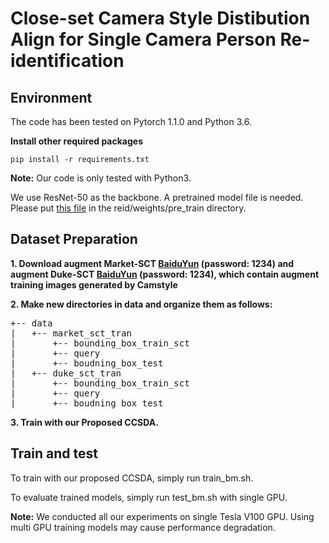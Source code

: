 # Close-set Camera Style Distibution Align for Single Camera Person Re-identification

## Environment

The code has been tested on Pytorch 1.1.0 and Python 3.6. 

**Install other required packages**
```console
pip install -r requirements.txt
```
**Note:**
Our code is only tested with Python3.

We use ResNet-50 as the backbone. A pretrained model file is needed. Please put [this file](https://download.pytorch.org/models/resnet50-19c8e357.pth) in the reid/weights/pre_train directory. 

## Dataset Preparation 

**1. Download augment Market-SCT [BaiduYun](https://pan.baidu.com/s/1l3bPijoaMawA_7oaA3cuTQ) (password: 1234) and augment Duke-SCT [BaiduYun](https://pan.baidu.com/s/19xueemhc0YnQV8DCqFpWeg) (password: 1234), which contain augment training images generated by Camstyle**

**2. Make new directories in data and organize them as follows:**
<pre>
+-- data
|   +-- market_sct_tran
|       +-- bounding_box_train_sct
|       +-- query
|       +-- boudning_box_test
|   +-- duke_sct_tran
|       +-- bounding_box_train_sct
|       +-- query
|       +-- boudning_box_test
</pre>

**3. Train with our Proposed CCSDA.**
## Train and test
To train with our proposed CCSDA, simply run train_bm.sh. 

To evaluate trained models, simply run test_bm.sh with single GPU.

**Note:**
We conducted all our experiments on single Tesla V100 GPU. Using multi GPU training models may cause performance degradation.
